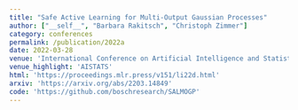 ```yaml
---
title: "Safe Active Learning for Multi-Output Gaussian Processes"
author: ["__self__", "Barbara Rakitsch", "Christoph Zimmer"]
category: conferences
permalink: /publication/2022a
date: 2022-03-28
venue: 'International Conference on Artificial Intelligence and Statistics'
venue_highlight: 'AISTATS'
html: 'https://proceedings.mlr.press/v151/li22d.html'
arxiv: 'https://arxiv.org/abs/2203.14849'
code: 'https://github.com/boschresearch/SALMOGP'
---
```



